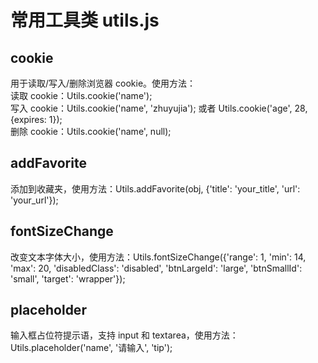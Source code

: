 # 常用工具类 utils.js #

## cookie ##

用于读取/写入/删除浏览器 cookie。使用方法：    
读取 cookie：Utils.cookie('name');    
写入 cookie：Utils.cookie('name', 'zhuyujia'); 或者 Utils.cookie('age', 28, {expires: 1});    
删除 cookie：Utils.cookie('name', null);

## addFavorite ##

添加到收藏夹，使用方法：Utils.addFavorite(obj, {'title': 'your_title', 'url': 'your_url'});

## fontSizeChange ##

改变文本字体大小，使用方法：Utils.fontSizeChange({'range': 1, 'min': 14, 'max': 20, 'disabledClass': 'disabled', 'btnLargeId': 'large', 'btnSmallId': 'small', 'target': 'wrapper'});

## placeholder ##

输入框占位符提示语，支持 input 和 textarea，使用方法：Utils.placeholder('name', '请输入', 'tip');